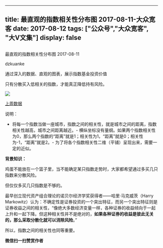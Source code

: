 
---
title:   最直观的指数相关性分布图 2017-08-11-大众宽客
date: 2017-08-12
tags: ["公众号","大众宽客", "大V文集"]
display: false
---


## 



最直观的指数相关性分布图 2017-08-11




dzkuanke




通过深入的数据、直观的图表，展示指数基金投资价值


只有分散买入低相关的指数，才能真正降低持有风险。

<img data-s="300,640" data-type="png" src="http://mmbiz.qpic.cn/mmbiz_png/PKw3FQPmhIgV407kFriboHhMWibh2027rfko8ek1jkFsl3CCc4ibDC5AQic1IuNlmdLcyBFbMDyrBywaN42OjZmd1A/0?wx_fmt=png" class="" data-ratio="0.7866449511400652" data-w="1228"/>

[上周数据](http://mp.weixin.qq.com/s?__biz=MzAwMTc1MDcwNw==&amp;mid=2648272233&amp;idx=1&amp;sn=c77f2d8db695433200145c82186a6c5d&amp;chksm=82f92eb5b58ea7a3a1590db47f52f27c0944d1d071b4047e2925ace317be9d6cb7b3e68da907&amp;scene=21#wechat_redirect)



说明：
- 将每一个指数当做一座城市，指数之间的相关性，就是城市之间的距离，指数相关性越高，城市之间距离越近。- 横纵坐标没有量纲。如果两个指数相关性为0，那么两个指数的“距离”就是1；相关性为1，“距离”就是0；相关性为-1，“距离”就是2。- 为了将各个指数相关性二维（平铺）呈现出来，需要一定的近似。


**背景知识：**

鸡蛋不能放在一个篮子里，当不能确定某只指数走势时，大家都希望通过多买几只指数来分散风险。&nbsp;



但仅仅多买几只指数是不够的。&nbsp;



最早创立现代资产组合理论的诺贝尔经济学奖获得者——哈里·马克威茨（Harry Markowitz）认为：不确定性是证券投资的一个突出特征，而另一个突出特征则是证券收益之间的相关性，“像绝大多数经济变量一样，各种证券的收益倾向于一起上升和一起下降。但这种相关性并不是绝对的，**如果各种证券的收益是彼此无关的，那么采取分散化就可以消除风险**。”&nbsp;



所以，指数之间的相关性也同等重要。




**微信扫一扫赞赏作者**















